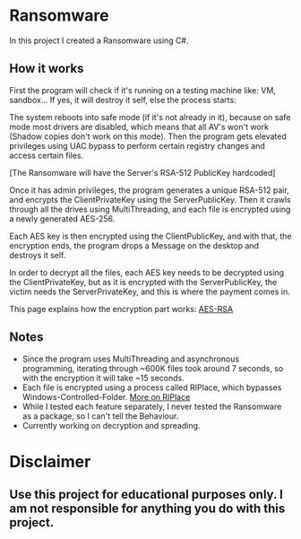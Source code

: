 # Ransomware
In this project I created a Ransomware using C#.

## How it works
First the program will check if it's running on a testing machine like: VM, sandbox...
If yes, it will destroy it self, else the process starts:

The system reboots into safe mode (if it's not already in it), because on safe mode most drivers are disabled, which means that all AV's won't work (Shadow copies don't work on this mode).
Then the program gets elevated privileges using UAC bypass to perform certain registry changes and access certain files.

[The Ransomware will have the Server's RSA-512 PublicKey hardcoded]

Once it has admin privileges, the program generates a unique RSA-512 pair, and encrypts the ClientPrivateKey using the ServerPublicKey.
Then it crawls through all the drives using MultiThreading, and each file is encrypted using a newly generated AES-256.

Each AES key is then encrypted using the ClientPublicKey, and with that, the encryption ends, the program drops a Message on the desktop and destroys it self.

In order to decrypt all the files, each AES key needs to be decrypted using the ClientPrivateKey, but as it is encrypted with the ServerPublicKey, the victim needs the ServerPrivateKey, and this is where the payment comes in.

This page explains how the encryption part works: [AES-RSA](https://medium.com/@tarcisioma/ransomware-encryption-techniques-696531d07bb9)

## Notes
* Since the program uses MultiThreading and asynchronous programming, iterating through ~600K files took around 7 seconds, so with the encryption it will take ~15 seconds.
* Each file is encrypted using a process called RIPlace, which bypasses Windows-Controlled-Folder. [More on RIPlace](https://www.bleepingcomputer.com/news/security/new-riplace-bypass-evades-windows-10-av-ransomware-protection/)
* While I tested each feature separately, I never tested the Ransomware as a package, so I can't tell the Behaviour.
* Currently working on decryption and spreading.

# Disclaimer
## Use this project for educational purposes only. I am not responsible for anything you do with this project.

